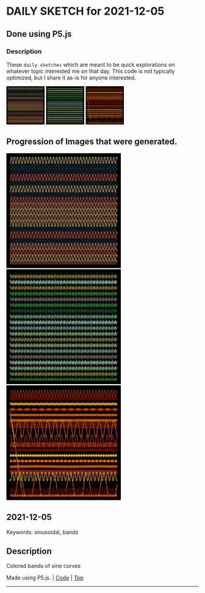 # DAILY SKETCH for 2021-12-05

## Done using P5.js

### Description

These `daily sketches` which are meant to be quick explorations     on whatever topic interested me on that day. This code is not typically optimized, but I share it as-is     for anyone interested.

<img src = 'images/keep_2021-12-10-15-54-24.png' width = '100'> <img src = 'images/keep_2021-12-10-16-00-33.png' width = '100'> <img src = 'images/keep_2021-12-10-16-03-29.png' width = '100'> 

## Progression of Images that were generated.

<img src = 'images/keep_2021-12-10-15-54-24.png' width = '300'> 
<img src = 'images/keep_2021-12-10-16-00-33.png' width = '300'> 
<img src = 'images/keep_2021-12-10-16-03-29.png' width = '300'> 




## 2021-12-05
Keywords: sinusoidal, bands
 

## Description 

 Colored bands of sine curves 

Made using P5.js. | [Code](2021/2021-12-05/) | [Top](#daily-sketches) 

-----

